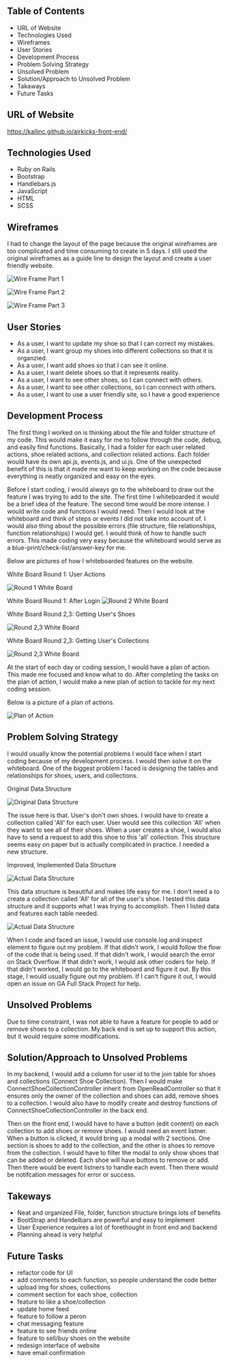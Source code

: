 ## Table of Contents

-   URL of Website
-   Technologies Used
-   Wireframes
-   User Stories
-   Development Process
-   Problem Solving Strategy
-   Unsolved Problem
-   Solution/Approach to Unsolved Problem
-   Takaways
-   Future Tasks

## URL of Website

https://kailinc.github.io/airkicks-front-end/

## Technologies Used

-   Ruby on Rails
-   Bootstrap
-   Handlebars.js
-   JavaScript
-   HTML
-   SCSS

## Wireframes

I had to change the layout of the page because the original wireframes are too
complicated and time consuming to create in 5 days. I still used the original
wireframes as a guide line to design the layout and create a user friendly
website.

![Wire Frame Part 1](https://raw.githubusercontent.com/kailinc/airkicks-front-end/basic/docAssets/wireframes/wireframe1.jpg)

![Wire Frame Part 2](https://raw.githubusercontent.com/kailinc/airkicks-front-end/basic/docAssets/wireframes/wireframe2.jpg)

![Wire Frame Part 3](https://raw.githubusercontent.com/kailinc/airkicks-front-end/basic/docAssets/devProcess/devProcess5.jpg)

## User Stories

-   As a user, I want to update my shoe so that I can correct my mistakes.
-   As a user, I want group my shoes into different collections so that it is organzied.
-   As a user, I want add shoes so that I can see it online.
-   As a user, I want delete shoes so that it represents reality.
-   As a user, I want to see other shoes, so I can connect with others.
-   As a user, I want to see other collections, so I can connect with others.
-   As a user, I want to use a user friendly site, so I have a good experience

## Development Process

The first thing I worked on is thinking about the file and folder structure of
my code. This would make it easy for me to follow through the code, debug, and
easily find functions. Basically, I had a folder for each user related actions,
shoe related actions, and collection related actions. Each folder would have its
own api.js, events.js, and ui.js. One of the unexpected benefit of this is that
it made me want to keep working on the code because everything is neatly
organized and easy on the eyes.

Before I start coding, I would always go to the whiteboard to draw out the feature
I was trying to add to the site. The first time I whiteboarded it would be a brief
idea of the feature. The second time would be more intense. I would write code
and functions I would need. Then I would look at the whiteboard and think of
steps or events I did not take into account of. I would also thing about the
possible errors (file structure, file relationships, function relationships)
I would get. I would think of how to handle such errors. This made coding very
easy because the whiteboard would serve as a blue-print/check-list/answer-key
for me.

Below are pictures of how I whiteboarded features on the website.

White Board Round 1: User Actions

![Round 1 White Board](https://raw.githubusercontent.com/kailinc/airkicks-front-end/basic/docAssets/devProcess/devProcess1.jpg)


White Board Round 1: After Login
![Round 2 White Board](https://raw.githubusercontent.com/kailinc/airkicks-front-end/basic/docAssets/devProcess/devProcess6.jpg)


White Board Round 2,3: Getting User's Shoes

![Round 2,3 White Board](https://raw.githubusercontent.com/kailinc/airkicks-front-end/basic/docAssets/devProcess/devProcess3.jpg)

White Board Round 2,3: Getting User's Collections

![Round 2,3 White Board](https://raw.githubusercontent.com/kailinc/airkicks-front-end/basic/docAssets/devProcess/devProcess4.jpg)


At the start of each day or coding session, I would have a plan of action. This
made me focused and know what to do. After completing the tasks on the plan of
action, I would make a new plan of action to tackle for my next coding session.

Below is a picture of a plan of actions.

![Plan of Action](https://raw.githubusercontent.com/kailinc/airkicks-front-end/basic/docAssets/devProcess/devProcess2.jpg)

## Problem Solving Strategy

I would usually know the potential problems I would face when I start
coding because of my development process. I would then solve it on the whiteboard.
One of the biggest problem I faced is designing the tables and relationships
for shoes, users, and collections.

Original Data Structure

![Original Data Structure](https://raw.githubusercontent.com/kailinc/airkicks-front-end/basic/docAssets/problemSolving/ps1.jpg)

The issue here is that. User's don't own shoes. I would have to create a collection
called 'All' for each user. User would see this collection 'All' when they want
to see all of their shoes. When a user creates a shoe, I would also have to send
a request to add this shoe to this 'all' collection. This structure seems easy
on paper but is actually complicated in practice. I needed a new structure.


Improved, Implemented Data Structure

![Actual Data Structure](https://raw.githubusercontent.com/kailinc/airkicks-front-end/basic/docAssets/problemSolving/ps2.jpg)

This data structure is beautiful and makes life easy for me. I don't need a to
create a collection called 'All' for all of the user's shoe. I tested this data
structure and it supports what I was trying to accomplish. Then I listed data
and features each table needed.

![Actual Data Structure](https://raw.githubusercontent.com/kailinc/airkicks-front-end/basic/docAssets/problemSolving/ps4.jpg)

When I code and faced an issue, I would use console.log and inspect element to
figure out my problem. If that didn't work, I would follow the flow of the code
that is being used. If that didn't work, I would search the error on Stack Overflow.
If that didn't work, I would ask other coders for help. If that didn't worked,
I would go to the whiteboard and figure it out. By this stage, I would usually
figure out my problem. If I can't figure it out, I would open an issue on GA
Full Stack Project for help.

## Unsolved Problems

Due to time constraint, I was not able to have a feature for people to add or
remove shoes to a collection. My back end is set up to support this action, but
it would require some modifications.

## Solution/Approach to Unsolved Problems

  In my backend, I would add a column for user id to the join table for shoes and
collections (Connect Shoe Collection). Then I would make
ConnectShoeCollectionController inherit from OpenReadController so that it
ensures only the owner of the collection and shoes can add, remove shoes to a
collection. I would also have to modify create and destroy functions of ConnectShoeCollectionController in the back end.

  Then on the front end, I would have to have a button (edit content) on each
collection to add shoes or remove shoes. I would need an event listner. When a
button is clicked, it would bring up a modal with 2 sections. One section is
shoes to add to the collection, and the other is shoes to remove from the
collection. I would have to filter the modal to only show shoes that can be added
or deleted. Each shoe will have buttons to remove or add. Then there would be
event listners to handle each event. Then there would be notifcation messages
for error or success.

## Takeways

-   Neat and organized File, folder, function structure brings lots of benefits
-   BootStrap and Handelbars are powerful and easy to implement
-   User Experience requires a lot of forethought in front end and backend
-   Planning ahead is very helpful

## Future Tasks

-   refactor code for UI
-   add comments to each function, so people understand the code better
-   upload img for shoes, collections
-   comment section for each shoe, collection
-   feature to like a shoe/collection
-   update home feed
-   feature to follow a peron
-   chat messaging feature
-   feature to see friends online
-   feature to sell/buy shoes on the website
-   redesign interface of website
-   have email confirmation
